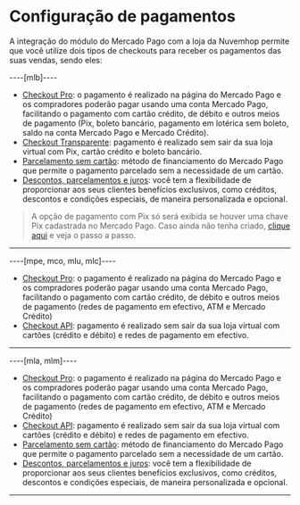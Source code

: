 # Configuração de pagamentos

A integração do módulo do Mercado Pago com a loja da Nuvemhop permite que você utilize dois tipos de checkouts para receber os pagamentos das suas vendas, sendo eles:

----[mlb]---- 
* [Checkout Pro](/developers/pt/docs/nuvemshop/payment-configuration/checkout-pro): o pagamento é realizado na página do Mercado Pago e os compradores poderão pagar usando uma conta Mercado Pago, facilitando o pagamento com cartão crédito, de débito e outros meios de pagamento (Pix, boleto bancário, pagamento em lotérica sem boleto, saldo na conta Mercado Pago e Mercado Crédito).
* [Checkout Transparente](/developers/pt/docs/nuvemshop/payment-configuration/checkout-api): pagamento é realizado sem sair da sua loja virtual com Pix, cartão crédito e boleto bancário.
* [Parcelamento sem cartão](/developers/pt/docs/nuvemshop/payments-configuration/mercado-credito): método de financiamento do Mercado Pago que permite o pagamento parcelado sem a necessidade de um cartão.
* [Descontos, parcelamentos e juros](/developers/pt/docs/nuvemshop/payments-configuration/checkout-api): você tem a flexibilidade de proporcionar aos seus clientes benefícios exclusivos, como créditos, descontos e condições especiais, de maneira personalizada e opcional.

> A opção de pagamento com Pix só será exibida se houver uma chave Pix cadastrada no Mercado Pago. Caso ainda não tenha criado, [clique aqui](https://www.youtube.com/watch?v=60tApKYVnkA) e veja o passo a passo.

------------
----[mpe, mco, mlu, mlc]----
* [Checkout Pro](/developers/pt/docs/nuvemshop/payment-configuration/checkout-pro): o pagamento é realizado na página do Mercado Pago e os compradores poderão pagar usando uma conta Mercado Pago, facilitando o pagamento com cartão crédito, de débito e outros meios de pagamento (redes de pagamento em efectivo, ATM e Mercado Crédito)
* [Checkout API](/developers/pt/docs/nuvemshop/payment-configuration/checkout-api): pagamento é realizado sem sair da sua loja virtual com cartões (crédito e débito) e redes de pagamento em efectivo.

------------
----[mla, mlm]----
* [Checkout Pro](/developers/pt/docs/nuvemshop/payment-configuration/checkout-pro): o pagamento é realizado na página do Mercado Pago e os compradores poderão pagar usando uma conta Mercado Pago, facilitando o pagamento com cartão crédito, de débito e outros meios de pagamento (redes de pagamento em efectivo, ATM e Mercado Crédito)
* [Checkout API](/developers/pt/docs/nuvemshop/payment-configuration/checkout-api): pagamento é realizado sem sair da sua loja virtual com cartões (crédito e débito) e redes de pagamento em efectivo.
* [Parcelamento sem cartão](/developers/pt/docs/nuvemshop/payments-configuration/mercado-credito): método de financiamento do Mercado Pago que permite o pagamento parcelado sem a necessidade de um cartão.
* [Descontos, parcelamentos e juros](/developers/pt/docs/nuvemshop/payments-configuration/discounts-and-installment-payments): você tem a flexibilidade de proporcionar aos seus clientes benefícios exclusivos, como créditos, descontos e condições especiais, de maneira personalizada e opcional.

------------